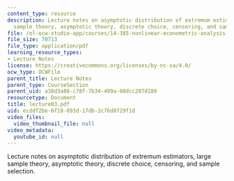 ```yaml
---
content_type: resource
description: Lecture notes on asymptotic distribution of extremum estimators, large
  sample theory, asymptotic theory, discrete choice, censoring, and sample selection.
file: /ol-ocw-studio-app/courses/14-385-nonlinear-econometric-analysis-fall-2007/ecddf2be6f18093d17db2c76d8729f1d_lecture03.pdf
file_size: 70713
file_type: application/pdf
learning_resource_types:
- Lecture Notes
license: https://creativecommons.org/licenses/by-nc-sa/4.0/
ocw_type: OCWFile
parent_title: Lecture Notes
parent_type: CourseSection
parent_uid: a38d3a88-c78f-7b34-499a-08dcc287d180
resourcetype: Document
title: lecture03.pdf
uid: ecddf2be-6f18-093d-17db-2c76d8729f1d
video_files:
  video_thumbnail_file: null
video_metadata:
  youtube_id: null
---
```

Lecture notes on asymptotic distribution of extremum estimators, large sample theory, asymptotic theory, discrete choice, censoring, and sample selection.